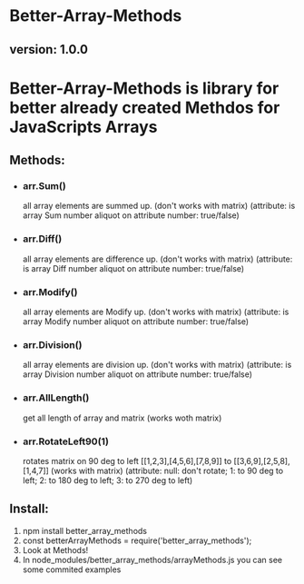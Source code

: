 # Better-Array-Methods

<h2>version: 1.0.0</h2>

<h1>Better-Array-Methods is library for better already created Methdos for JavaScripts Arrays</h1>

<h2>Methods:</h2>
    <ul>
    <li><h3>arr.Sum()</h3>  all array elements are summed up. (don't works with matrix) (attribute: is array Sum number aliquot on attribute number: true/false)</li>
    <li><h3>arr.Diff()</h3>  all array elements are difference up. (don't works with matrix) (attribute: is array Diff number aliquot on attribute number: true/false)</li>
    <li><h3>arr.Modify()</h3>  all array elements are Modify up. (don't works with matrix) (attribute: is array Modify number aliquot on attribute number: true/false)</li>
    <li><h3>arr.Division()</h3>  all array elements are division up. (don't works with matrix) (attribute: is array Division number aliquot on attribute number: true/false)</li>
    <li><h3>arr.AllLength()</h3>  get all length of array and matrix (works woth matrix)</li>
    <li><h3>arr.RotateLeft90(1)</h3>  rotates matrix on 90 deg to left [[1,2,3],[4,5,6],[7,8,9]] to [[3,6,9],[2,5,8],[1,4,7]] (works with matrix) (attribute: null: don't rotate; 1: to 90 deg to left; 2: to 180 deg to left; 3: to 270 deg to left)</li>
    </ul>

<h2>Install:</h2>
<ol>
 
<li>npm install better_array_methods</li>
 
   <li>const betterArrayMethods = require('better_array_methods');</li>
 
   <li>Look at Methods!</li>

   <li>In node_modules/better_array_methods/arrayMethods.js you can see some commited examples</li>
</ol>
